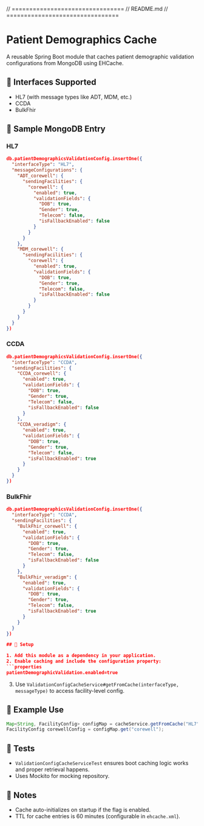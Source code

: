 // ================================
// README.md
// ================================
# Patient Demographics Cache

A reusable Spring Boot module that caches patient demographic validation configurations from MongoDB using EHCache.

## 📆 Interfaces Supported
- HL7 (with message types like ADT, MDM, etc.)
- CCDA
- BulkFhir

## 💾 Sample MongoDB Entry

### HL7
```json
db.patientDemographicsValidationConfig.insertOne({
  "interfaceType": "HL7",
  "messageConfigurations": {
    "ADT_corewell": {
      "sendingFacilities": {
        "corewell": {
          "enabled": true,
          "validationFields": {
            "DOB": true,
            "Gender": true,
            "Telecom": false,
            "isFallbackEnabled": false
          }
        }
      }
    },
    "MDM_corewell": {
      "sendingFacilities": {
        "corewell": {
          "enabled": true,
          "validationFields": {
            "DOB": true,
            "Gender": true,
            "Telecom": false,
            "isFallbackEnabled": false
          }
        }
      }
    }
  }
})

```

### CCDA
```json
db.patientDemographicsValidationConfig.insertOne({
  "interfaceType": "CCDA",
  "sendingFacilities": {
    "CCDA_corewell": {
      "enabled": true,
      "validationFields": {
        "DOB": true,
        "Gender": true,
        "Telecom": false,
        "isFallbackEnabled": false
      }
    },
    "CCDA_veradigm": {
      "enabled": true,
      "validationFields": {
        "DOB": true,
        "Gender": true,
        "Telecom": false,
        "isFallbackEnabled": true
      }
    }
  }
})

```


### BulkFhir
```json
db.patientDemographicsValidationConfig.insertOne({
  "interfaceType": "CCDA",
  "sendingFacilities": {
    "BulkFhir_corewell": {
      "enabled": true,
      "validationFields": {
        "DOB": true,
        "Gender": true,
        "Telecom": false,
        "isFallbackEnabled": false
      }
    },
    "BulkFhir_veradigm": {
      "enabled": true,
      "validationFields": {
        "DOB": true,
        "Gender": true,
        "Telecom": false,
        "isFallbackEnabled": true
      }
    }
  }
})

## 🔧 Setup

1. Add this module as a dependency in your application.
2. Enable caching and include the configuration property:
```properties
patientDemographicValidation.enabled=true
```
3. Use `ValidationConfigCacheService#getFromCache(interfaceType, messageType)` to access facility-level config.

## 🦖 Example Use
```java
Map<String, FacilityConfig> configMap = cacheService.getFromCache("HL7", "ADT");
FacilityConfig corewellConfig = configMap.get("corewell");
```

## 🦖 Tests
- `ValidationConfigCacheServiceTest` ensures boot caching logic works and proper retrieval happens.
- Uses Mockito for mocking repository.

## 📌 Notes
- Cache auto-initializes on startup if the flag is enabled.
- TTL for cache entries is 60 minutes (configurable in `ehcache.xml`).
